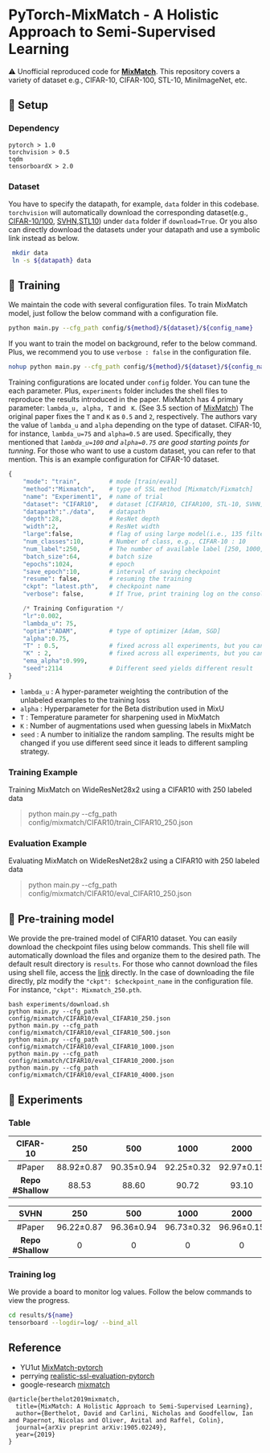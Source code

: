 # PyTorch-MixMatch - A Holistic Approach to Semi-Supervised Learning

:warning: Unofficial reproduced code for **[MixMatch](https://arxiv.org/pdf/1905.02249.pdf)**.
This repository covers a variety of dataset e.g., CIFAR-10, CIFAR-100, STL-10, MiniImageNet, etc.

## :hammer: Setup

### Dependency

```
pytorch > 1.0
torchvision > 0.5
tqdm
tensorboardX > 2.0
```

### Dataset

You have to specify the datapath, for example, `data` folder in this codebase.
`torchvision` will automatically download the corresponding dataset(e.g., [CIFAR-10/100](https://www.cs.toronto.edu/~kriz/cifar.html), [SVHN](http://ufldl.stanford.edu/housenumbers/),[STL10](https://cs.stanford.edu/~acoates/stl10/)) under `data` folder if `download=True`.
Or you also can directly download the datasets under your datapath and use a symbolic link instead as below.

```bash
 mkdir data  
 ln -s ${datapath} data
```


## :rainbow: Training

We maintain the code with several configuration files.
To train MixMatch model, just follow the below command with a configuration file.

```bash
python main.py --cfg_path config/${method}/${dataset}/${config_name}
```

If you want to train the model on background, refer to the below command. Plus, we recommend you to use `verbose : false` in the configuration file.

```bash
nohup python main.py --cfg_path config/${method}/${dataset}/${config_name} &
```

Training configurations are located under `config` folder. You can tune the each parameter.
Plus, `experiments` folder includes the shell files to reproduce the results introduced in the paper.
MixMatch has 4 primary parameter: `lambda_u, alpha, T` and ` K`. (See 3.5 section of [MixMatch](https://arxiv.org/pdf/1905.02249.pdf))
The original paper fixes the `T` and `K` as `0.5` and `2`, respectively.
The authors vary the value of `lambda_u` and `alpha` depending on the type of dataset.
CIFAR-10, for instance, `lambda_u=75` and `alpha=0.5` are used.
Specifically, they mentioned that *`lambda_u=100` and `alpha=0.75` are good starting points for tunning*.
For those who want to use a custom dataset, you can refer to that mention.
This is an example configuration for CIFAR-10 dataset.

```python
{
    "mode": "train",        # mode [train/eval]
    "method":"Mixmatch",    # type of SSL method [Mixmatch/Fixmatch]
    "name": "Experiment1",  # name of trial
    "dataset": "CIFAR10",   # dataset [CIFAR10, CIFAR100, STL-10, SVHN]
    "datapath":"./data",    # datapath
    "depth":28,             # ResNet depth
    "width":2,              # ResNet width
    "large":false,          # flag of using large model(i.e., 135 filter size)
    "num_classes":10,       # Number of class, e.g., CIFAR-10 : 10
    "num_label":250,        # The number of available label [250, 1000, 4000]
    "batch_size":64,        # batch size
    "epochs":1024,          # epoch
    "save_epoch":10,        # interval of saving checkpoint
    "resume": false,        # resuming the training
    "ckpt": "latest.pth",   # checkpoint name 
    "verbose": false,       # If True, print training log on the console

    /* Training Configuration */
    "lr":0.002,              
    "lambda_u": 75,   
    "optim":"ADAM",         # type of optimizer [Adam, SGD]
    "alpha":0.75,           
    "T" : 0.5,              # fixed across all experiments, but you can adjust it
    "K" : 2,                # fixed across all experiments, but you can adjust it
    "ema_alpha":0.999,
    "seed":2114             # Different seed yields different result
}
```

 - `lambda_u` : A hyper-parameter weighting the contribution of the unlabeled examples to the training loss
 - `alpha`    : Hyperparameter for the Beta distribution used in MixU
 - `T`        : Temperature parameter for sharpening used in MixMatch
 - `K`        : Number of augmentations used when guessing labels in MixMatch
 - `seed`     : A number to initialize the random sampling. The results might be changed if you use different seed since it leads to different sampling strategy.

### Training Example

Training MixMatch on WideResNet28x2 using a CIFAR10 with 250 labeled data

> python main.py --cfg_path config/mixmatch/CIFAR10/train_CIFAR10_250.json

### Evaluation Example

Evaluating MixMatch on WideResNet28x2 using a CIFAR10 with 250 labeled data

> python main.py --cfg_path config/mixmatch/CIFAR10/eval_CIFAR10_250.json

## :gift: Pre-training model

We provide the pre-trained model of CIFAR10 dataset. You can easily download the checkpoint files using below commands.
This shell file will automatically download the files and organize them to the desired path. The default result directory is `results`.
For those who cannot download the files using shell file, access the [link](https://drive.google.com/drive/folders/1Fjh-9aSvhAVYrxxXkxnrtW5s6yrprjRs?usp=sharing) directly.
In the case of downloading the file directly, plz modify the `"ckpt": $checkpoint_name` in the configuration file. For instance, `"ckpt": Mixmatch_250.pth`.

```
bash experiments/download.sh
python main.py --cfg_path config/mixmatch/CIFAR10/eval_CIFAR10_250.json
python main.py --cfg_path config/mixmatch/CIFAR10/eval_CIFAR10_500.json
python main.py --cfg_path config/mixmatch/CIFAR10/eval_CIFAR10_1000.json
python main.py --cfg_path config/mixmatch/CIFAR10/eval_CIFAR10_2000.json
python main.py --cfg_path config/mixmatch/CIFAR10/eval_CIFAR10_4000.json
```
## :link: Experiments

### Table

**CIFAR-10** | 250  | 500 | 1000 | 2000 | 4000 |
| :-----:| :-----:| :-----:| :-----:| :-----:| :-----:|
#Paper | 88.92±0.87	| 90.35±0.94 | 92.25±0.32 | 92.97±0.15 | 93.76±0.06 | 
**Repo #Shallow** | 88.53 | 88.60 | 90.72 | 93.10 | 93.27 | 

**SVHN** | 250  | 500 | 1000 | 2000 | 4000 |
| :-----:| :-----:| :-----:| :-----:| :-----:| :-----:|
#Paper | 96.22±0.87	| 96.36±0.94 | 96.73±0.32 | 96.96±0.15 | 97.11±0.06 | 
**Repo #Shallow** | 0 | 0 | 0 | 0 | 0  | 0 | 

### Training log

We provide a board to monitor log values.
Follow the below commands to view the progress.

```bash
cd results/${name}
tensorboard --logdir=log/ --bind_all
```

## Reference

- YU1ut [MixMatch-pytorch](https://github.com/YU1ut/MixMatch-pytorch)  
- perrying [realistic-ssl-evaluation-pytorch](https://github.com/perrying/realistic-ssl-evaluation-pytorch)  
- google-research [mixmatch](https://github.com/google-research/mixmatch)  


```
@article{berthelot2019mixmatch,
  title={MixMatch: A Holistic Approach to Semi-Supervised Learning},
  author={Berthelot, David and Carlini, Nicholas and Goodfellow, Ian and Papernot, Nicolas and Oliver, Avital and Raffel, Colin},
  journal={arXiv preprint arXiv:1905.02249},
  year={2019}
}
```